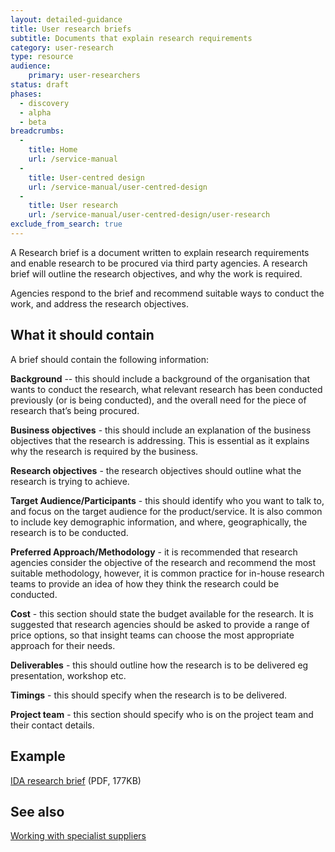 ```yaml
---
layout: detailed-guidance
title: User research briefs
subtitle: Documents that explain research requirements
category: user-research
type: resource
audience:
    primary: user-researchers
status: draft
phases:
  - discovery
  - alpha
  - beta
breadcrumbs:
  -
    title: Home
    url: /service-manual
  -
    title: User-centred design
    url: /service-manual/user-centred-design
  -
    title: User research
    url: /service-manual/user-centred-design/user-research
exclude_from_search: true
---
```


A Research brief is a document written to explain research requirements and enable research to be procured via third party agencies. A research brief will outline the research objectives, and why the work is required.

Agencies respond to the brief and recommend suitable ways to conduct the work, and address the research objectives.

## What it should contain

A brief should contain the following information:

**Background** -- this should include a background of the organisation that wants to conduct the research, what relevant research has been conducted previously (or is being conducted), and the overall need for the piece of research that’s being procured.

**Business objectives** - this should include an explanation of the business objectives that the research is addressing. This is essential as it explains why the research is required by the business.

**Research objectives** - the research objectives should outline what the research is trying to achieve.

**Target Audience/Participants** - this should identify who you want to talk to, and focus on the target audience for the product/service. It is also common to include key demographic information, and where, geographically, the research is to be conducted.

**Preferred Approach/Methodology** - it is recommended that research agencies consider the objective of the research and recommend the most suitable methodology, however, it is common practice for in-house research teams to provide an idea of how they think the research could be conducted.

**Cost** - this section should state the budget available for the research. It is suggested that research agencies should be asked to provide a range of price options, so that insight teams can choose the most appropriate approach for their needs.

**Deliverables** - this should outline how the research is to be delivered eg presentation, workshop etc.

**Timings** - this should specify when the research is to be delivered.

**Project team** - this section should specify who is on the project team and their contact details.

## Example

[IDA research brief](/service-manual/assets/documents/IDAQualBrief.pdf) (PDF, 177KB)

## See also

[Working with specialist suppliers](/service-manual/the-team/working-with-specialists.html)
